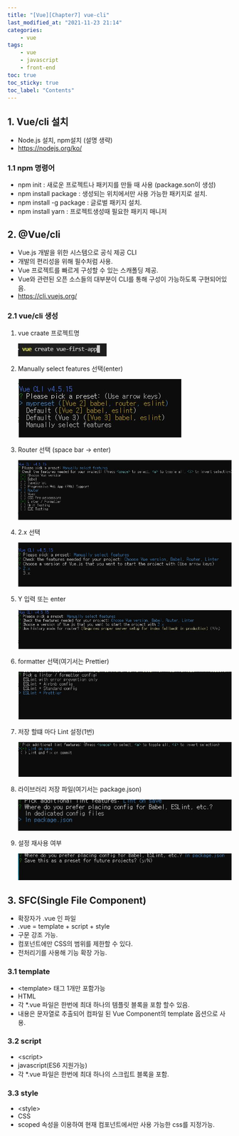 ```yaml
---
title: "[Vue][Chapter7] vue-cli"
last_modified_at: "2021-11-23 21:14"
categories:
    - vue
tags:
    - vue
    - javascript
    - front-end
toc: true
toc_sticky: true
toc_label: "Contents"
---
```


## 1. Vue/cli 설치

* Node.js 설치, npm설치 (설명 생략)
* https://nodejs.org/ko/

### 1.1 npm 명령어

* npm init : 새로운 프로젝트나 패키지를 만들 때 사용 (package.son이 생성)
* npm install package : 생성되는 위치에서만 사용 가능한 패키지로 설치.
* npm install -g package : 글로벌 패키지 설치.
* npm install yarn : 프로젝트생성때 필요한 패키지 매니저

## 2. @Vue/cli

* Vue.js 개발을 위한 시스템으로 공식 제공 CLI
* 개발의 편리성을 위해 필수처럼 사용.
* Vue 프로젝트를 빠르게 구성할 수 있는 스캐폴딩 제공.
* Vue와 관련된 오픈 소스들의 대부분이 CLI를 통해 구성이 가능하도록 구현되어있음.
* https://cli.vuejs.org/

### 2.1 vue/cli 생성
1. vue craate 프로젝트명

    ![vue-create-1](/assets/img/vue/vue-create-1.jpg)

2. Manually select features 선택(enter)

    ![vue-create-2](/assets/img/vue/vue-create-2.jpg)

3. Router 선택 (space bar -> enter)

    ![vue-create-3](/assets/img/vue/vue-create-3.jpg)

4. 2.x 선택

    ![vue-create-4](/assets/img/vue/vue-create-4.jpg)

5. Y 입력 또는 enter

    ![vue-create-5](/assets/img/vue/vue-create-5.jpg)

6. formatter 선택(여기서는 Prettier)

    ![vue-create-6](/assets/img/vue/vue-create-6.jpg)

7. 저장 할떄 마다 Lint 설정(1번)

    ![vue-create-7](/assets/img/vue/vue-create-7.jpg)

8. 라이브러리 저장 파일(여기서는 package.json)

    ![vue-create-8](/assets/img/vue/vue-create-8.jpg)

9. 설정 재사용 여부

    ![vue-create-9](/assets/img/vue/vue-create-9.jpg)

## 3. SFC(Single File Component)

* 확장자가 .vue 인 파일
* .vue = template + script + style
* 구문 강조 가능.
* 컴포넌트에만 CSS의 범위를 제한할 수 있다.
* 전처리기를 사용해 기능 확장 가능.

### 3.1 template

* \<template\> 태그 1개만 포함가능
* HTML
* 각 *.vue 파일은 한번에 최대 하나의 템플릿 블록을 포함 할수 있음.
* 내용은 문자열로 추출되어 컴파일 된 Vue Component의 template 옵션으로 사용.

### 3.2 script

* \<script\>
* javascript(ES6 지원가능)
* 각 *.vue 파일은 한번에 최대 하나의 스크립트 블록을 포함.

### 3.3 style

* \<style\>
* CSS
* scoped 속성을 이용하여 현재 컴포넌트에서만 사용 가능한 css를 지정가능.